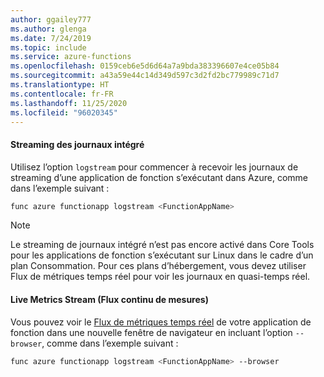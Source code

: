 ```yaml
---
author: ggailey777
ms.author: glenga
ms.date: 7/24/2019
ms.topic: include
ms.service: azure-functions
ms.openlocfilehash: 0159ceb6e5d6d64a7a9bda383396607e4ce05b84
ms.sourcegitcommit: a43a59e44c14d349d597c3d2fd2bc779989c71d7
ms.translationtype: HT
ms.contentlocale: fr-FR
ms.lasthandoff: 11/25/2020
ms.locfileid: "96020345"
---
```

#### <a name="built-in-log-streaming"></a>Streaming des journaux intégré

Utilisez l’option `logstream` pour commencer à recevoir les journaux de streaming d’une application de fonction s’exécutant dans Azure, comme dans l’exemple suivant :

```bash
func azure functionapp logstream <FunctionAppName>
```

>[!NOTE]
>Le streaming de journaux intégré n’est pas encore activé dans Core Tools pour les applications de fonction s’exécutant sur Linux dans le cadre d’un plan Consommation. Pour ces plans d’hébergement, vous devez utiliser Flux de métriques temps réel pour voir les journaux en quasi-temps réel.

#### <a name="live-metrics-stream"></a>Live Metrics Stream (Flux continu de mesures)

Vous pouvez voir le [Flux de métriques temps réel](../articles/azure-monitor/app/live-stream.md) de votre application de fonction dans une nouvelle fenêtre de navigateur en incluant l’option `--browser`, comme dans l’exemple suivant :

```bash
func azure functionapp logstream <FunctionAppName> --browser
```
